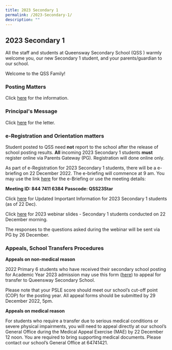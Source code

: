 ```yaml
---
title: 2023 Secondary 1
permalink: /2023-Secondary-1/
description: ""
---
```

## **2023 Secondary 1**
All the staff and students at Queensway Secondary School (QSS ) warmly welcome you, our new Secondary 1 student, and your parents/guardian to our school.

Welcome to the QSS Family!   

### **Posting Matters**

Click [here](https://drive.google.com/file/d/12hHYAbJ0LY_HBTDgoBaIJEx504hYt-qD/view?usp=share_link) for the information.  

### **Principal's Message**

Click [here](https://drive.google.com/file/d/1fWXeg2gw10bGMi-Kpoi3kKdu1goRUKhj/view?usp=share_link) for the letter.  

### **e-Registration and Orientation matters**
Student posted to QSS need **not** report to the school after the release of school posting results. **All** incoming 2023 Secondary 1 students **must** register online via Parents Gateway (PG). Registration will done online only.

As part of e-Registration for 2023 Secondary 1 students, there will be a e-briefing on 22 December 2022. The e-briefing will commence at 9 am. You may use the link [here](https://moe-singapore.zoom.us/j/84474116384) for the e-Briefing or use the meeting details:

**Meeting ID: 844 7411 6384**
**Passcode: QSS23Star**
        
Click [here](https://drive.google.com/file/d/1MpJ7huVCgaDk_3QgzDDf-NWi3FZSvehB/view?usp=share_link) for Updated Important Information for 2023 Secondary 1 students (as of 22 Dec).

Click [here](https://drive.google.com/file/d/1-DCroNZK9fQ4r0C5jivnoeuPykZ1i_DT/view?usp=share_link) for 2023 webinar slides - Secondary 1 students conducted on 22 December morning.

The responses to the questions asked during the webinar will be sent via PG by 26 December.

### **Appeals, School Transfers Procedures**

**Appeals on non-medical reason**

2022 Primary 6 students who have received their secondary school posting for Academic Year 2023 admission may use this form ([here](https://form.gov.sg/639b2eed97c81d0012c29e6b)) to appeal for transfer to Queensway Secondary School.

Please note that your PSLE score should meet our school’s cut-off point (COP) for the posting year. All appeal forms should be submitted by 29 December 2022, 5pm.
         
**Appeals on medical reason**
       
For students who require a transfer due to serious medical conditions or severe physical impairments, you will need to appeal directly at our school’s General Office during the Medical Appeal Exercise (MAE) by 22 December 12 noon. You are required to bring supporting medical documents. Please contact our school’s General Office at 64741421.